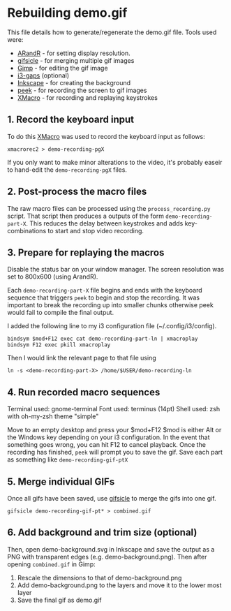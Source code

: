 # Rebuilding demo.gif
This file details how to generate/regenerate the demo.gif file.
Tools used were:
* [ARandR](https://christian.amsuess.com/tools/arandr/) - for setting display resolution.
* [gifsicle](https://www.lcdf.org/gifsicle/) - for merging multiple gif images
* [Gimp](https://www.gimp.org/) - for editing the gif image
* [i3-gaps](https://github.com/Airblader/i3) (optional)
* [Inkscape](https://inkscape.org/) - for creating the background
* [peek](https://github.com/phw/peek) - for recording the screen to gif images
* [XMacro](http://xmacro.sourceforge.net/) - for recording and replaying keystrokes

## 1. Record the keyboard input

To do this [XMacro](http://xmacro.sourceforge.net/) was used to record the keyboard input as follows:

    xmacrorec2 > demo-recording-pgX

If you only want to make minor alterations to the video, it's probably easeir to hand-edit the `demo-recording-pgX` files.

## 2. Post-process the macro files

The raw macro files can be processed using the `process_recording.py` script.
That script then produces a outputs of the form `demo-recording-part-X`.
This reduces the delay between keystrokes and adds key-combinations to start and stop video recording.

## 3. Prepare for replaying the macros

Disable the status bar on your window manager.
The screen resolution was set to 800x600 (using ArandR).

Each `demo-recording-part-X` file begins and ends with the keyboard sequence that triggers `peek` to begin and stop the recording.
It was important to break the recording up into smaller chunks otherwise peek would fail to compile the final output.

I added the following line to my i3 configuration file (~/.config/i3/config).

    bindsym $mod+F12 exec cat demo-recording-part-ln | xmacroplay
    bindsym F12 exec pkill xmacroplay

Then I would link the relevant page to that file using

    ln -s <demo-recording-part-X> /home/$USER/demo-recording-ln

## 4. Run recorded macro sequences

Terminal used: gnome-terminal
Font used: terminus (14pt)
Shell used: zsh with oh-my-zsh theme "simple"

Move to an empty desktop and press your $mod+F12
$mod is either Alt or the Windows key depending on your i3 configuration.
In the event that something goes wrong, you can hit F12 to cancel playback.
Once the recording has finished, `peek` will prompt you to save the gif.
Save each part as something like `demo-recording-gif-ptX`

## 5. Merge individual GIFs
Once all gifs have been saved, use [gifsicle](https://www.lcdf.org/gifsicle/) to merge the gifs into one gif.

    gifsicle demo-recording-gif-pt* > combined.gif

## 6. Add background and trim size (optional)
Then, open demo-background.svg in Inkscape and save the output as a PNG with transparent edges (e.g. demo-background.png).
Then after opening `combined.gif` in Gimp:
1. Rescale the dimensions to that of demo-background.png
2. Add demo-background.png to the layers and move it to the lower most layer
3. Save the final gif as demo.gif
